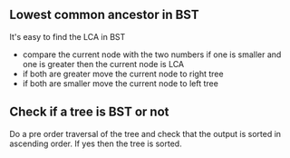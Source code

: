 ## Lowest common ancestor in BST

It's easy to find the LCA in BST
- compare the current node with the two numbers if one is smaller and one is greater then the current node is LCA
- if both are greater move the current node to right tree
- if both are smaller move the current node to left tree


## Check if a tree is BST or not

Do a pre order traversal of the tree and check that the output is sorted in ascending order. If yes then the tree is sorted.